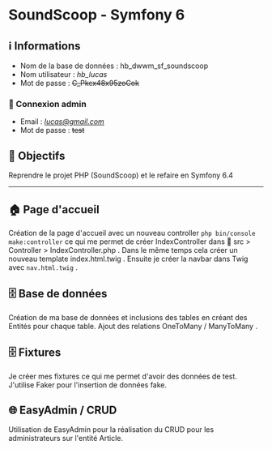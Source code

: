 # SoundScoop - Symfony 6

## ℹ️ Informations
- Nom de la base de données : hb_dwwm_sf_soundscoop
- Nom utilisateur : *hb_lucas*
- Mot de passe : ~~C_Pkcx48x95zoCok~~

### 👤 Connexion admin
- Email : *lucas@gmail.com*
- Mot de passe : ~~test~~

## 🎯 Objectifs
Reprendre le projet PHP (SoundScoop) et le refaire en Symfony 6.4

---

## 🏠 Page d'accueil
Création de la page d'accueil avec un nouveau controller ```php bin/console make:controller``` ce qui me permet de créer IndexController dans 📁 src > Controller > IndexController.php . Dans le même temps cela créer un nouveau template index.html.twig .
Ensuite je créer la navbar dans Twig avec ```nav.html.twig``` .

## 🗄️ Base de données
Création de ma base de données et inclusions des tables en créant des Entités pour chaque table. Ajout des relations OneToMany / ManyToMany .

## 🗄️ Fixtures
Je créer mes fixtures ce qui me permet d'avoir des données de test. J'utilise Faker pour l'insertion de données fake.

## 🌐 EasyAdmin / CRUD
Utilisation de EasyAdmin pour la réalisation du CRUD pour les administrateurs sur l'entité Article.
